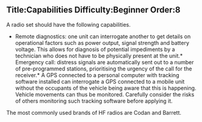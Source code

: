 Title:Capabilities
Difficulty:Beginner
Order:8
---
A radio set should have the following capabilities. 

*   Remote diagnostics:  one unit can interrogate another to get details on operational factors such as power output, signal strength and battery voltage. This allows for diagnosis of potential impediments by a technician who does not have to be physically present at the unit.*   Emergency call: distress signals are automatically sent out to a number of pre-programmed stations, prioritising the urgency of the call for the receiver.*   A GPS connected to a personal computer with tracking software installed can interrogate a GPS connected to a mobile unit without the occupants of the vehicle being aware that this is happening. Vehicle movements can thus be monitored. Carefully consider the risks of others monitoring such tracking software before applying it.

The most commonly used brands of HF radios are Codan and Barrett. 